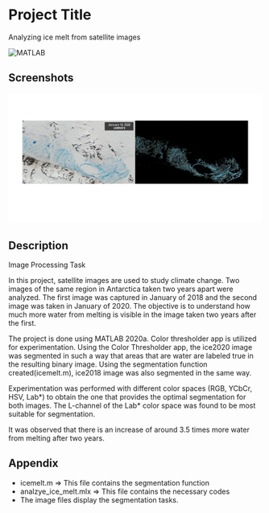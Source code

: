
# Project Title

Analyzing ice melt from satellite images

![MATLAB](https://img.shields.io/badge/MATLAB-2020a-red)


## Screenshots

![Screenshot](https://github.com/newaz-aa/analyzing-ice-melt/blob/main/icemelt20.png)

## Description

Image Processing Task

In this project, satellite images are used to study climate change. Two images of the same region in Antarctica taken two years apart were analyzed. The first image was captured in January of 2018 and the second image was taken in January of 2020. The objective is to understand how much more water from melting is visible in the image taken two years after the first.

The project is done using MATLAB 2020a. Color thresholder app is utilized for experimentation. Using the Color Thresholder app, the ice2020 image was segmented in such a way that areas that are water are labeled true in the resulting binary image. Using the segmentation function created(icemelt.m), ice2018 image was also segmented in the same way.

Experimentation was performed with different color spaces (RGB, YCbCr, HSV, Lab*) to obtain the one that provides the optimal segmentation for both images. The L-channel of the Lab* color space was found to be most suitable for segmentation.

It was observed that there is an increase of around 3.5 times more water from melting after two years.


## Appendix

* icemelt.m => This file contains the segmentation function
* analzye_ice_melt.mlx => This file contains the necessary codes
* The image files display the segmentation tasks.
